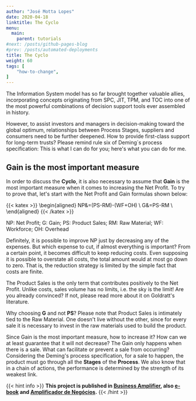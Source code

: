 ```yaml
---
author: "José Motta Lopes"
date: 2020-04-18
linktitle: The Cyclo
menu:
  main:
    parent: tutorials
#next: /posts/github-pages-blog
#prev: /posts/automated-deployments
title: The Cyclo
weight: 60
tags: [
    "how-to-change",
]
---
```


The Information System model has so far brought together valuable allies, incorporating concepts originating from SPC, JIT, TPM, and TOC into one of the most powerful combinations of decision support tools ever assembled in history.

However, to assist investors and managers in decision-making toward the global optimum, relationships between Process Stages, suppliers and consumers need to be further deepened. How to provide first-class support
for long-term trusts? Please remind rule six of Deming´s process specification: This is what I can do for you; here's what you can do for me.

## Gain is the most important measure

In order to discuss the **Cyclo**, it is also necessary to assume that **Gain** is the most important measure when it comes to increasing the Net Profit. To try to prove that, let's start with the Net Profit and Gain formulas shown below:

{{< katex >}}
\begin{aligned}
   NP&=(PS-RM)-(WF+OH) \\
   G&=PS-RM \\
\end{aligned}
{{< /katex >}}

NP: Net Profit; G: Gain; PS: Product Sales; RM: Raw Material; WF: Workforce; OH: Overhead

Definitely, it is possible to improve NP just by decreasing any of the expenses. But which expense to cut, if almost everything is important? From a certain point, it becomes difficult to keep reducing costs. Even supposing it is possible to overstate all costs, the total amount would at most go down to zero. That is, the reduction strategy is limited by the simple fact that costs are finite.

The Product Sales is the only term that contributes positively to the Net Profit. Unlike costs, sales volume has no limits, i.e. the sky is the limit! Are you already convinced? If not, please read more about it on Goldratt's literature.

Why choosing **G** and not **PS**? Please note that Product Sales is intimately tied to the Raw Material. One doesn't live without the other, since for every sale it is necessary to invest in the raw materials used to build the product.

Since Gain is the most important measure, how to increase it? How can we at least guarantee that it will not decrease? The Gain only happens when there is a sale. What can facilitate or prevent a sale from occurring? Considering the Deming's process specification, for a sale to happen, the product must go through all the **Stages** of the **Process**. We also know that in a chain of actions, the performance is determined by the strength of its weakest link.

{{< hint info >}}
**This project is published in [Business Amplifier](https://www.amazon.com/Business-Amplifier-M-Sc-Motta-Lopes/dp/B083XGK14Q), also [e-book](https://www.amazon.com/Business-Amplifier-Jose-Motta-Lopes-ebook-dp-B086L6V6QY/dp/B086L6V6QY/) and [Amplificador de Negócios](https://www.amazon.com/M-Sc-Jose-Motta-Lopes/dp/8592301009).**
{{< /hint >}}
